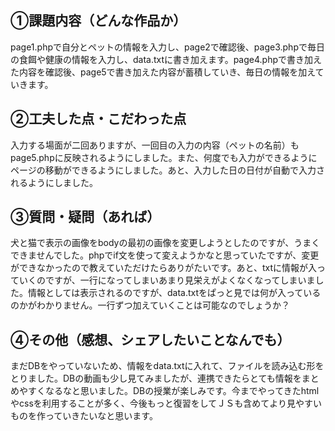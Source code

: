 ## ①課題内容（どんな作品か）
page1.phpで自分とペットの情報を入力し、page2で確認後、page3.phpで毎日の食餌や健康の情報を入力し、data.txtに書き加えます。page4.phpで書き加えた内容を確認後、page5で書き加えた内容が蓄積していき、毎日の情報を加えていきます。


## ②工夫した点・こだわった点
入力する場面が二回ありますが、一回目の入力の内容（ペットの名前）もpage5.phpに反映されるようにしました。また、何度でも入力ができるようにページの移動ができるようにしました。あと、入力した日の日付が自動で入力されるようにしました。


## ③質問・疑問（あれば）
犬と猫で表示の画像をbodyの最初の画像を変更しようとしたのですが、うまくできませんでした。phpでif文を使って変えようかなと思っていたですが、変更ができなかったので教えていただけたらありがたいです。あと、txtに情報が入っていくのですが、一行になってしまいあまり見栄えがよくなくなってしまいました。情報としては表示されるのですが、data.txtをぱっと見では何が入っているのかがわかりません。一行ずつ加えていくことは可能なのでしょうか？


## ④その他（感想、シェアしたいことなんでも）
まだDBをやっていないため、情報をdata.txtに入れて、ファイルを読み込む形をとりました。DBの動画も少し見てみましたが、連携できたらとても情報をまとめやすくなるなと思いました。DBの授業が楽しみです。今までやってきたhtmlやcssを利用することが多く、今後もっと復習をしてＪＳも含めてより見やすいものを作っていきたいなと思います。

